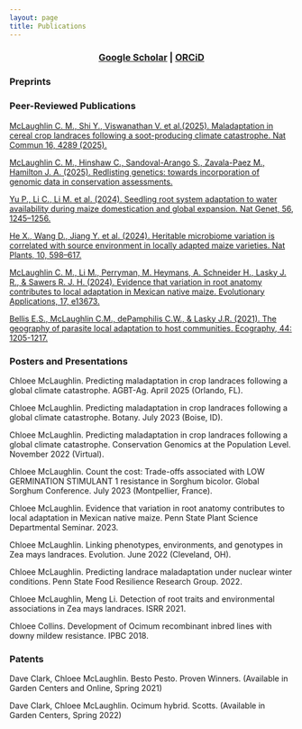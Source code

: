 ```yaml
---
layout: page
title: Publications
---
```


<div align="center">
  <h3>
    <a href="https://scholar.google.com/citations?user=KEdGiqcAAAAJ">Google Scholar</a> |
    <a href="https://orcid.org/0000-0002-6345-6764">ORCiD</a>
  </h3>
</div>

### Preprints



### Peer-Reviewed Publications
[McLaughlin C. M., Shi Y., Viswanathan V. et al.(2025). Maladaptation in cereal crop landraces following a soot-producing climate catastrophe. Nat Commun 16, 4289 (2025).](https://doi.org/10.1038/s41467-025-59488-6)

[McLaughlin C. M., Hinshaw C., Sandoval-Arango S., Zavala-Paez M., Hamilton  J. A. (2025). Redlisting genetics: towards incorporation of genomic data in conservation assessments.](https://doi.org/10.1007/s10592-024-01671-1)

[Yu P., Li C., Li M. et al. (2024). Seedling root system adaptation to water availability during maize domestication and global expansion. Nat Genet, 56, 1245–1256.](https://doi.org/10.1038/s41588-024-01761-3)

[He X., Wang D., Jiang Y. et al. (2024). Heritable microbiome variation is correlated with source environment in locally adapted maize varieties. Nat Plants, 10, 598–617.](https://doi.org/10.1038/s41477-024-01654-7)

[McLaughlin C. M., Li M., Perryman, M. Heymans, A. Schneider H., Lasky J. R., & Sawers R. J. H. (2024). Evidence that variation in root anatomy contributes to local adaptation in Mexican native maize. Evolutionary Applications, 17, e13673.](https://doi.org/10.1111/eva.13673)

[Bellis E.S., McLaughlin C.M., dePamphilis C.W., & Lasky J.R. (2021). The geography of parasite local adaptation to host communities. Ecography, 44: 1205-1217.](https://doi.org/10.1111/ecog.05730)

### Posters and Presentations

Chloee McLaughlin. Predicting maladaptation in crop landraces following a global climate catastrophe. AGBT-Ag. April 2025 (Orlando, FL).

Chloee McLaughlin. Predicting maladaptation in crop landraces following a global climate catastrophe. Botany. July 2023 (Boise, ID).

Chloee McLaughlin. Predicting maladaptation in crop landraces following a global climate catastrophe. Conservation Genomics at the Population Level. November 2022 (Virtual).

Chloee McLaughlin. Count the cost: Trade-offs associated with LOW GERMINATION STIMULANT 1 resistance in Sorghum bicolor. Global Sorghum Conference. July 2023 (Montpellier, France).

Chloee McLaughlin. Evidence that variation in root anatomy contributes to local adaptation in Mexican native maize. Penn State Plant Science Departmental Seminar. 2023.

Chloee McLaughlin. Linking phenotypes, environments, and genotypes in Zea mays landraces. Evolution. June 2022 (Cleveland, OH).

Chloee McLaughlin. Predicting landrace maladaptation under nuclear winter conditions. Penn State Food Resilience Research Group. 2022.

Chloee McLaughlin, Meng Li. Detection of root traits and environmental associations in Zea mays landraces. ISRR 2021.

Chloee Collins. Development of Ocimum recombinant inbred lines with downy mildew resistance. IPBC 2018.

### Patents

Dave Clark, Chloee McLaughlin. Besto Pesto. Proven Winners. (Available in Garden Centers and Online, Spring 2021)

Dave Clark, Chloee McLaughlin. Ocimum hybrid. Scotts. (Available in Garden Centers, Spring 2022)
